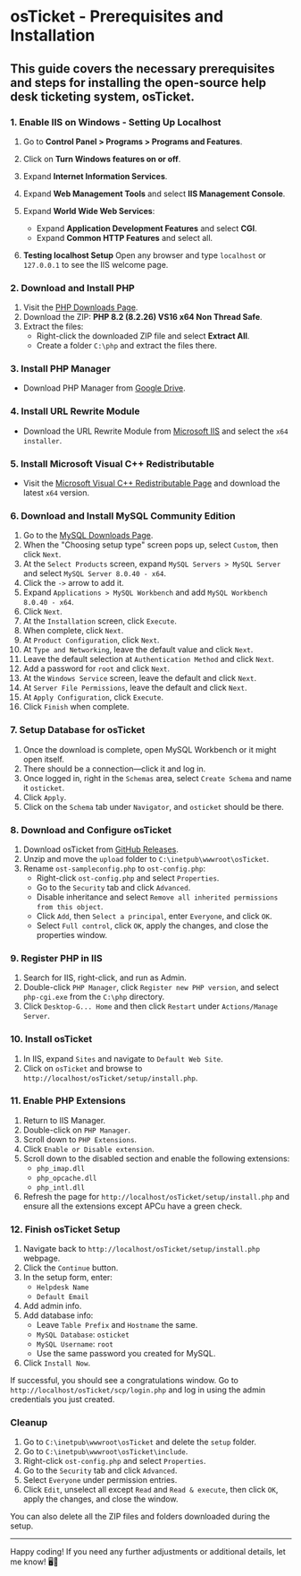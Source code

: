 # osTicket - Prerequisites and Installation
## This guide covers the necessary prerequisites and steps for installing the open-source help desk ticketing system, osTicket.


### 1. Enable IIS on Windows - Setting Up Localhost

1. Go to **Control Panel > Programs > Programs and Features**.
2. Click on **Turn Windows features on or off**.
3. Expand **Internet Information Services**.
4. Expand **Web Management Tools** and select **IIS Management Console**.
5. Expand **World Wide Web Services**:
   - Expand **Application Development Features** and select **CGI**.
   - Expand **Common HTTP Features** and select all.

6. **Testing localhost Setup** Open any browser and type `localhost` or `127.0.0.1` to see the IIS welcome page.

### 2. Download and Install PHP

1. Visit the [PHP Downloads Page](https://windows.php.net/download#php-8.2).
2. Download the ZIP: **PHP 8.2 (8.2.26) VS16 x64 Non Thread Safe**.
3. Extract the files:
   - Right-click the downloaded ZIP file and select **Extract All**.
   - Create a folder `C:\php` and extract the files there.

### 3. Install PHP Manager

- Download PHP Manager from [Google Drive](https://drive.google.com/file/d/1qyZMk_YTizMGJMVULN_TtCwVY9sxw9lz/view?usp=sharing%3Eis).

### 4. Install URL Rewrite Module

- Download the URL Rewrite Module from [Microsoft IIS](https://www.iis.net/downloads/microsoft/url-rewrite) and select the `x64 installer`.

### 5. Install Microsoft Visual C++ Redistributable

- Visit the [Microsoft Visual C++ Redistributable Page](https://learn.microsoft.com/en-gb/cpp/windows/latest-supported-vc-redist?view=msvc-170) and download the latest `x64` version.

### 6. Download and Install MySQL Community Edition

1. Go to the [MySQL Downloads Page](https://dev.mysql.com/downloads/file/?id=536356).
2. When the "Choosing setup type" screen pops up, select `Custom`, then click `Next`.
3. At the `Select Products` screen, expand `MySQL Servers > MySQL Server` and select `MySQL Server 8.0.40 - x64`.
4. Click the `->` arrow to add it.
5. Expand `Applications > MySQL Workbench` and add `MySQL Workbench 8.0.40 - x64`.
6. Click `Next`.
7. At the `Installation` screen, click `Execute`.
8. When complete, click `Next`.
9. At `Product Configuration`, click `Next`.
10. At `Type and Networking`, leave the default value and click `Next`.
11. Leave the default selection at `Authentication Method` and click `Next`.
12. Add a password for `root` and click `Next`.
13. At the `Windows Service` screen, leave the default and click `Next`.
14. At `Server File Permissions`, leave the default and click `Next`.
15. At `Apply Configuration`, click `Execute`.
16. Click `Finish` when complete.

### 7. Setup Database for osTicket

1. Once the download is complete, open MySQL Workbench or it might open itself.
2. There should be a connection—click it and log in.
3. Once logged in, right in the `Schemas` area, select `Create Schema` and name it `osticket`.
4. Click `Apply`.
5. Click on the `Schema` tab under `Navigator`, and `osticket` should be there.

### 8. Download and Configure osTicket

1. Download osTicket from [GitHub Releases](https://github.com/osTicket/osTicket/releases/tag/v1.18.1).
2. Unzip and move the `upload` folder to `C:\inetpub\wwwroot\osTicket`.
3. Rename `ost-sampleconfig.php` to `ost-config.php`:
   - Right-click `ost-config.php` and select `Properties`.
   - Go to the `Security` tab and click `Advanced`.
   - Disable inheritance and select `Remove all inherited permissions from this object`.
   - Click `Add`, then `Select a principal`, enter `Everyone`, and click `OK`.
   - Select `Full control`, click `OK`, apply the changes, and close the properties window.

### 9. Register PHP in IIS

1. Search for IIS, right-click, and run as Admin.
2. Double-click `PHP Manager`, click `Register new PHP version`, and select `php-cgi.exe` from the `C:\php` directory.
3. Click `Desktop-G... Home` and then click `Restart` under `Actions/Manage Server`.

### 10. Install osTicket

1. In IIS, expand `Sites` and navigate to `Default Web Site`.
2. Click on `osTicket` and browse to `http://localhost/osTicket/setup/install.php`.

### 11. Enable PHP Extensions

1. Return to IIS Manager.
2. Double-click on `PHP Manager`.
3. Scroll down to `PHP Extensions`.
4. Click `Enable or Disable extension`.
5. Scroll down to the disabled section and enable the following extensions:
   - `php_imap.dll`
   - `php_opcache.dll`
   - `php_intl.dll`
6. Refresh the page for `http://localhost/osTicket/setup/install.php` and ensure all the extensions except APCu have a green check.

### 12. Finish osTicket Setup

1. Navigate back to `http://localhost/osTicket/setup/install.php` webpage.
2. Click the `Continue` button.
3. In the setup form, enter:
   - `Helpdesk Name`
   - `Default Email`
4. Add admin info.
5. Add database info:
   - Leave `Table Prefix` and `Hostname` the same.
   - `MySQL Database`: `osticket`
   - `MySQL Username`: `root`
   - Use the same password you created for MySQL.
6. Click `Install Now`.

If successful, you should see a congratulations window. Go to `http://localhost/osTicket/scp/login.php` and log in using the admin credentials you just created.

### Cleanup

1. Go to `C:\inetpub\wwwroot\osTicket` and delete the `setup` folder.
2. Go to `C:\inetpub\wwwroot\osTicket\include`.
3. Right-click `ost-config.php` and select `Properties`.
4. Go to the `Security` tab and click `Advanced`.
5. Select `Everyone` under permission entries.
6. Click `Edit`, unselect all except `Read` and `Read & execute`, then click `OK`, apply the changes, and close the window.

You can also delete all the ZIP files and folders downloaded during the setup.

---

Happy coding! If you need any further adjustments or additional details, let me know! 🖥️🚀
